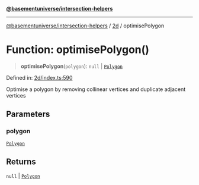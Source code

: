 [**@basementuniverse/intersection-helpers**](../../README.md)

***

[@basementuniverse/intersection-helpers](../../README.md) / [2d](../README.md) / optimisePolygon

# Function: optimisePolygon()

> **optimisePolygon**(`polygon`): `null` \| [`Polygon`](../types/type-aliases/Polygon.md)

Defined in: [2d/index.ts:590](https://github.com/basementuniverse/intersection-helpers/blob/ce8bdda9fbd616d6a406e87a4824e91fffc01d0e/src/2d/index.ts#L590)

Optimise a polygon by removing collinear vertices and duplicate adjacent
vertices

## Parameters

### polygon

[`Polygon`](../types/type-aliases/Polygon.md)

## Returns

`null` \| [`Polygon`](../types/type-aliases/Polygon.md)
